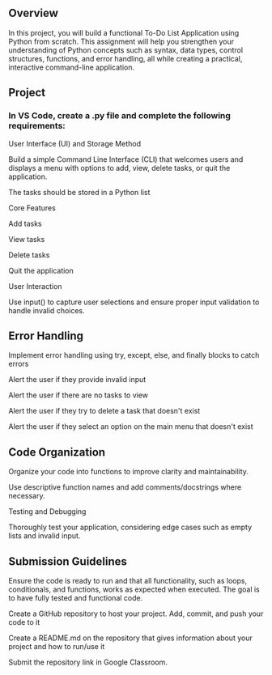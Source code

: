 ## Overview
In this project, you will build a functional To-Do List Application using Python from scratch. This assignment will help you strengthen your understanding of Python concepts such as syntax, data types, control structures, functions, and error handling, all while creating a practical, interactive command-line application.

## Project

### In VS Code, create a .py file and complete the following requirements:

User Interface (UI) and Storage Method

Build a simple Command Line Interface (CLI) that welcomes users and displays a menu with options to add, view, delete tasks, or quit the application.

The tasks should be stored in a Python list

Core Features

Add tasks

View tasks

Delete tasks

Quit the application

User Interaction

Use input() to capture user selections and ensure proper input validation to handle invalid choices.

## Error Handling
Implement error handling using try, except, else, and finally blocks to catch errors

Alert the user if they provide invalid input

Alert the user if there are no tasks to view

Alert the user if they try to delete a task that doesn't exist

Alert the user if they select an option on the main menu that doesn't exist

## Code Organization
Organize your code into functions to improve clarity and maintainability. 

Use descriptive function names and add comments/docstrings where necessary.

Testing and Debugging

Thoroughly test your application, considering edge cases such as empty lists and invalid input.

## Submission Guidelines
Ensure the code is ready to run and that all functionality, such as loops, conditionals, and functions, works as expected when executed. The goal is to have fully tested and functional code.

Create a GitHub repository to host your project. Add, commit, and push your code to it

Create a README.md on the repository that gives information about your project and how to run/use it

Submit the repository link in Google Classroom.
